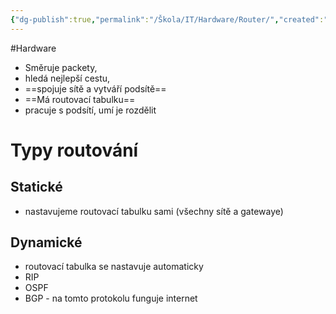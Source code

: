 ```yaml
---
{"dg-publish":true,"permalink":"/Škola/IT/Hardware/Router/","created":"2023-12-14T19:24:23.717+01:00","updated":"2024-03-13T18:18:30.633+01:00"}
---
```


#Hardware
- Směruje packety, 
- hledá nejlepší cestu, 
- ==spojuje sítě a vytváří podsítě==
- ==Má routovací tabulku==
- pracuje s podsítí, umí je rozdělit

# Typy routování
## Statické
- nastavujeme routovací tabulku sami (všechny sítě a gatewaye)
## Dynamické 
- routovací tabulka se nastavuje automaticky
- RIP
- OSPF
- BGP - na tomto protokolu funguje internet